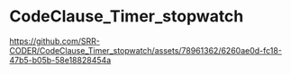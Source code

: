 # CodeClause_Timer_stopwatch


https://github.com/SRR-CODER/CodeClause_Timer_stopwatch/assets/78961362/6260ae0d-fc18-47b5-b05b-58e18828454a


